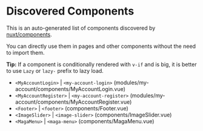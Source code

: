 # Discovered Components

This is an auto-generated list of components discovered by [nuxt/components](https://github.com/nuxt/components).

You can directly use them in pages and other components without the need to import them.

**Tip:** If a component is conditionally rendered with `v-if` and is big, it is better to use `Lazy` or `lazy-` prefix to lazy load.

- `<MyAccountLogin>` | `<my-account-login>` (modules/my-account/components/MyAccountLogin.vue)
- `<MyAccountRegister>` | `<my-account-register>` (modules/my-account/components/MyAccountRegister.vue)
- `<Footer>` | `<footer>` (components/Footer.vue)
- `<ImageSlider>` | `<image-slider>` (components/ImageSlider.vue)
- `<MagaMenu>` | `<maga-menu>` (components/MagaMenu.vue)

